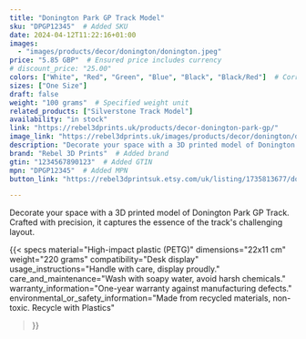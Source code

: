 ```yaml
---
title: "Donington Park GP Track Model"
sku: "DPGP12345"  # Added SKU
date: 2024-04-12T11:22:16+01:00
images:
  - "images/products/decor/donington/donington.jpeg"
price: "5.85 GBP"  # Ensured price includes currency
# discount_price: "25.00"
colors: ["White", "Red", "Green", "Blue", "Black", "Black/Red"]  # Corrected color formatting
sizes: ["One Size"]
draft: false
weight: "100 grams"  # Specified weight unit
related_products: ["Silverstone Track Model"]
availability: "in stock"
link: "https://rebel3dprints.uk/products/decor-donington-park-gp/"
image_link: "https://rebel3dprints.uk/images/products/decor/donington/donington.jpeg"
description: "Decorate your space with a 3D printed model of Donington Park GP Track. Crafted with precision, it captures the essence of the track's challenging layout."
brand: "Rebel 3D Prints"  # Added brand
gtin: "1234567890123"  # Added GTIN
mpn: "DPGP12345"  # Added MPN
button_link: "https://rebel3dprintsuk.etsy.com/uk/listing/1735813677/donington-race-track-scale-model-with"

---
```


Decorate your space with a 3D printed model of Donington Park GP Track. Crafted with precision, it captures the essence of the track's challenging layout.

{{< specs
    material="High-impact plastic (PETG)"
    dimensions="22x11 cm"
    weight="220 grams"
    compatibility="Desk display"
    usage_instructions="Handle with care, display proudly."
    care_and_maintenance="Wash with soapy water, avoid harsh chemicals."
    warranty_information="One-year warranty against manufacturing defects."
    environmental_or_safety_information="Made from recycled materials, non-toxic. Recycle with Plastics"
>}}
